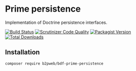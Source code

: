# Prime persistence

Implementation of Doctrine persistence interfaces.

[![Build Status](https://travis-ci.org/b2pweb/bdf-prime-persistence.svg?branch=master)](https://travis-ci.org/b2pweb/bdf-prime-persistence)
[![Scrutinizer Code Quality](https://scrutinizer-ci.com/g/b2pweb/bdf-prime-persistence/badges/quality-score.png?b=master)](https://scrutinizer-ci.com/g/b2pweb/bdf-prime-persistence/?branch=master)
[![Packagist Version](https://img.shields.io/packagist/v/b2pweb/bdf-prime-persistence.svg)](https://packagist.org/packages/b2pweb/bdf-prime-persistence)
[![Total Downloads](https://img.shields.io/packagist/dt/b2pweb/bdf-prime-persistence.svg)](https://packagist.org/packages/b2pweb/bdf-prime-persistence)

## Installation

```bash
composer require b2pweb/bdf-prime-persistence
```
